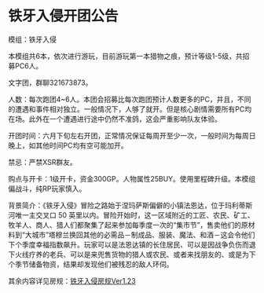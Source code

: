 # 铁牙入侵开团公告

模组：铁牙入侵

本模组共6本，依次进行游玩，目前游玩第一本猎物之痕，预计等级1-5级，共招募PC6人。

文字团，群聊321673873。

人数：每次跑团4~6人。本团会招募比每次跑团预计人数更多的PC，并且，不同的遭遇和事件相对独立。一般情况下，人够了就开。但是核心剧情需要所有PC均在场。此外在一个遭遇进行途中仍然不准鸽，这会严重影响队友体验。

开团时间：六月下旬左右开团，正常情况保证每周开至少一次，一般时间为每周日晚上，如其他时间PC均有空可能加开。

禁忌：严禁XSR群友。

购点与开卡：1级开卡，资金300GP。人物属性25BUY。使用里程碑升级。本模组偏战斗，纯RP玩家慎入。

背景简介：《铁牙入侵》冒险之路始于涅玛萨斯偏僻的小镇法恩达，位于玛利蒂斯河唯一主交叉口 50 英里以内。冒险开始时，这一区域附近的工匠、农民、矿工、牧羊人、商人、猎人们都聚集了起来参加每季度一次的“集市节”，售卖他们的原材料到“大城市”塔穆兰换回其他的必需品－制成品、服装、魔法、和酒－这会令他们下个季度幸福指数飙升。玩家可以是法恩达镇的长住居民、可以是因战争负伤而退下火线疗养的老兵、可以是来兜售货物的猎人或农民、或者来找朋友的、或是为下个季节储备物资，结果却发现他们被残忍的敌人环伺。

其余内容详见房规：[铁牙入侵房规Ver1.23](https://github.com/pioneers22/pathfinder_card/blob/main/%E9%93%81%E7%89%99%E5%85%A5%E4%BE%B5/%E9%93%81%E7%89%99%E5%85%A5%E4%BE%B5%E6%88%BF%E8%A7%84%E6%B5%8B%E8%AF%95%E7%89%88Ver1.23.md)
